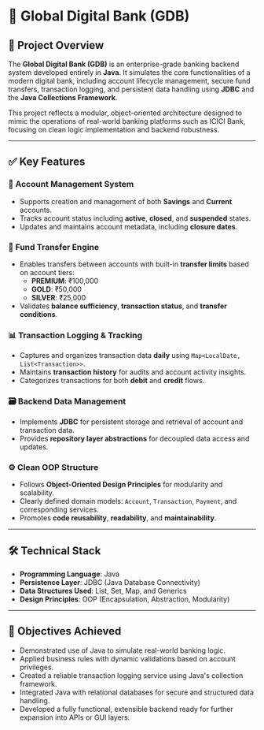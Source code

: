 # 💼 Global Digital Bank (GDB)

## 📖 Project Overview  
The **Global Digital Bank (GDB)** is an enterprise-grade banking backend system developed entirely in **Java**. It simulates the core functionalities of a modern digital bank, including account lifecycle management, secure fund transfers, transaction logging, and persistent data handling using **JDBC** and the **Java Collections Framework**.

This project reflects a modular, object-oriented architecture designed to mimic the operations of real-world banking platforms such as ICICI Bank, focusing on clean logic implementation and backend robustness.

---

## ✅ Key Features

### 🔐 Account Management System
- Supports creation and management of both **Savings** and **Current** accounts.  
- Tracks account status including **active**, **closed**, and **suspended** states.  
- Updates and maintains account metadata, including **closure dates**.

### 💸 Fund Transfer Engine
- Enables transfers between accounts with built-in **transfer limits** based on account tiers:
  - **PREMIUM**: ₹100,000  
  - **GOLD**: ₹50,000  
  - **SILVER**: ₹25,000  
- Validates **balance sufficiency**, **transaction status**, and **transfer conditions**.

### 📊 Transaction Logging & Tracking
- Captures and organizes transaction data **daily** using `Map<LocalDate, List<Transaction>>`.  
- Maintains **transaction history** for audits and account activity insights.  
- Categorizes transactions for both **debit** and **credit** flows.

### 🗃️ Backend Data Management
- Implements **JDBC** for persistent storage and retrieval of account and transaction data.  
- Provides **repository layer abstractions** for decoupled data access and updates.

### ⚙️ Clean OOP Structure
- Follows **Object-Oriented Design Principles** for modularity and scalability.  
- Clearly defined domain models: `Account`, `Transaction`, `Payment`, and corresponding services.  
- Promotes **code reusability**, **readability**, and **maintainability**.

---

## 🛠 Technical Stack
- **Programming Language**: Java  
- **Persistence Layer**: JDBC (Java Database Connectivity)  
- **Data Structures Used**: List, Set, Map, and Generics  
- **Design Principles**: OOP (Encapsulation, Abstraction, Modularity)

---

## 🎯 Objectives Achieved
- Demonstrated use of Java to simulate real-world banking logic.  
- Applied business rules with dynamic validations based on account privileges.  
- Created a reliable transaction logging service using Java's collection framework.  
- Integrated Java with relational databases for secure and structured data handling.  
- Developed a fully functional, extensible backend ready for further expansion into APIs or GUI layers.
